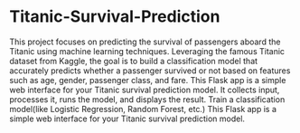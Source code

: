 # Titanic-Survival-Prediction
This project focuses on predicting the survival of passengers aboard the Titanic using machine learning techniques. Leveraging the famous Titanic dataset from Kaggle, the goal is to build a classification model that accurately predicts whether a passenger survived or not based on features such as age, gender, passenger class, and fare.
This Flask app is a simple web interface for your Titanic survival prediction model.
It collects input, processes it, runs the model, and displays the result.
Train a classification model(like Logistic Regression, Random Forest, etc.)
This Flask app is a simple web interface for your Titanic survival prediction model.
